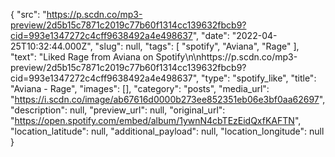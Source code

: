 {
  "src": "https://p.scdn.co/mp3-preview/2d5b15c7871c2019c77b60f1314cc139632fbcb9?cid=993e1347272c4cff9638492a4e498637",
  "date": "2022-04-25T10:32:44.000Z",
  "slug": null,
  "tags": [
    "spotify",
    "Aviana",
    "Rage"
  ],
  "text": "Liked Rage from Aviana on Spotify\n\nhttps://p.scdn.co/mp3-preview/2d5b15c7871c2019c77b60f1314cc139632fbcb9?cid=993e1347272c4cff9638492a4e498637",
  "type": "spotify_like",
  "title": "Aviana - Rage",
  "images": [],
  "category": "posts",
  "media_url": "https://i.scdn.co/image/ab67616d0000b273ee852351eb06e3bf0aa62697",
  "description": null,
  "preview_url": null,
  "original_url": "https://open.spotify.com/embed/album/1ywnN4cbTEzEidQxfKAFTN",
  "location_latitude": null,
  "additional_payload": null,
  "location_longitude": null
}